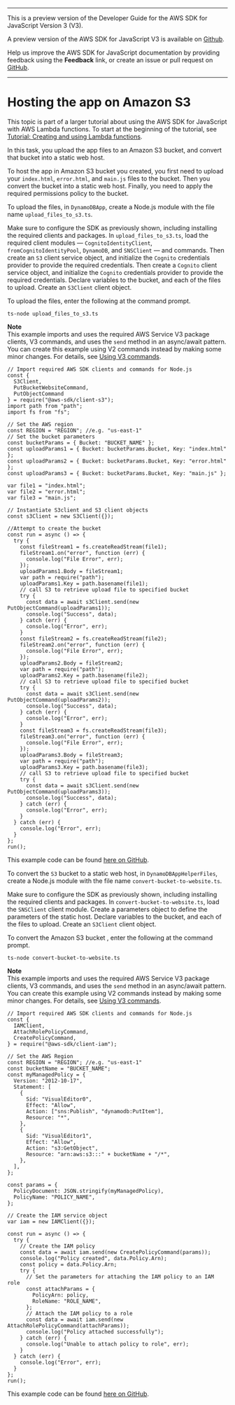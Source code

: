 --------

This is a preview version of the Developer Guide for the AWS SDK for JavaScript Version 3 \(V3\)\.

A preview version of the AWS SDK for JavaScript V3 is available on [Github](https://github.com/aws/aws-sdk-js-v3)\.

Help us improve the AWS SDK for JavaScript documentation by providing feedback using the **Feedback** link, or create an issue or pull request on [GitHub](https://github.com/awsdocs/aws-sdk-for-javascript-v3)\.

--------

# Hosting the app on Amazon S3<a name="cross-service-submitdata-create-website"></a>

This topic is part of a larger tutorial about using the AWS SDK for JavaScript with AWS Lambda functions\. To start at the beginning of the tutorial, see [Tutorial: Creating and using Lambda functions](https://docs.aws.amazon.com/sdk-for-javascript/v2/developer-guide/sdk-cross-service-example-submitting-data.html)\. 

In this task, you upload the app files to an Amazon S3 bucket, and convert that bucket into a static web host\. 

To host the app in Amazon S3 bucket you created, you first need to upload your `index.html`, `error.html`, and `main.js` files to the bucket\. Then you convert the bucket into a static web host\. Finally, you need to apply the required permissions policy to the bucket\.

To upload the files, in `DynamoDBApp`, create a Node\.js module with the file name `upload_files_to_s3.ts`\.

Make sure to configure the SDK as previously shown, including installing the required clients and packages\. In `upload_files_to_s3.ts`, load the required client modules — `CognitoIdentityClient`, `fromCognitoIdentityPool`, `DynamoDB`, and `SNSClient` — and commands\. Then create an `S3` client service object, and initialize the `Cognito` credentials provider to provide the required credentials\. Then create a `Cognito` client service object, and initialize the `Cognito` credentials provider to provide the required credentials\. Declare variables to the bucket, and each of the files to upload\. Create an `S3Client` client object\.

To upload the files, enter the following at the command prompt\.

```
ts-node upload_files_to_s3.ts
```

**Note**  
This example imports and uses the required AWS Service V3 package clients, V3 commands, and uses the `send` method in an async/await pattern\. You can create this example using V2 commands instead by making some minor changes\. For details, see [Using V3 commands](welcome.md#using_v3_commands)\.

```
// Import required AWS SDK clients and commands for Node.js
const {
  S3Client,
  PutBucketWebsiteCommand,
  PutObjectCommand
} = require("@aws-sdk/client-s3");
import path from "path";
import fs from "fs";

// Set the AWS region
const REGION = "REGION"; //e.g. "us-east-1"
// Set the bucket parameters
const bucketParams = { Bucket: "BUCKET_NAME" };
const uploadParams1 = { Bucket: bucketParams.Bucket, Key: "index.html" };
const uploadParams2 = { Bucket: bucketParams.Bucket, Key: "error.html" };
const uploadParams3 = { Bucket: bucketParams.Bucket, Key: "main.js" };

var file1 = "index.html";
var file2 = "error.html";
var file3 = "main.js";

// Instantiate S3client and S3 client objects
const s3Client = new S3Client({});

//Attempt to create the bucket
const run = async () => {
  try {
    const fileStream1 = fs.createReadStream(file1);
    fileStream1.on("error", function (err) {
      console.log("File Error", err);
    });
    uploadParams1.Body = fileStream1;
    var path = require("path");
    uploadParams1.Key = path.basename(file1);
    // call S3 to retrieve upload file to specified bucket
    try {
      const data = await s3Client.send(new PutObjectCommand(uploadParams1));
      console.log("Success", data);
    } catch (err) {
      console.log("Error", err);
    }
    const fileStream2 = fs.createReadStream(file2);
    fileStream2.on("error", function (err) {
      console.log("File Error", err);
    });
    uploadParams2.Body = fileStream2;
    var path = require("path");
    uploadParams2.Key = path.basename(file2);
    // call S3 to retrieve upload file to specified bucket
    try {
      const data = await s3Client.send(new PutObjectCommand(uploadParams2));
      console.log("Success", data);
    } catch (err) {
      console.log("Error", err);
    }
    const fileStream3 = fs.createReadStream(file3);
    fileStream3.on("error", function (err) {
      console.log("File Error", err);
    });
    uploadParams3.Body = fileStream3;
    var path = require("path");
    uploadParams3.Key = path.basename(file3);
    // call S3 to retrieve upload file to specified bucket
    try {
      const data = await s3Client.send(new PutObjectCommand(uploadParams3));
      console.log("Success", data);
    } catch (err) {
      console.log("Error", err);
    }
  } catch (err) {
    console.log("Error", err);
  }
};
run();
```

This example code can be found [here on GitHub](https://github.com/awsdocs/aws-doc-sdk-examples/blob/master/javascriptv3/example_code/cross-service/submit-data-app/src/dynamoAppHelperFiles/upload-files-to-s3.ts)\.

To convert the `S3` bucket to a static web host, in `DynamoDBAppHelperFiles`, create a Node\.js module with the file name `convert-bucket-to-website.ts`\.

Make sure to configure the SDK as previously shown, including installing the required clients and packages\. In `convert-bucket-to-website.ts`, load the `SNSClient` client module\. Create a parameters object to define the parameters of the static host\. Declare variables to the bucket, and each of the files to upload\. Create an `S3Client` client object\.

To convert the Amazon S3 bucket , enter the following at the command prompt\.

```
ts-node convert-bucket-to-website.ts
```

**Note**  
This example imports and uses the required AWS Service V3 package clients, V3 commands, and uses the `send` method in an async/await pattern\. You can create this example using V2 commands instead by making some minor changes\. For details, see [Using V3 commands](welcome.md#using_v3_commands)\.

```
// Import required AWS SDK clients and commands for Node.js
const {
  IAMClient,
  AttachRolePolicyCommand,
  CreatePolicyCommand,
} = require("@aws-sdk/client-iam");

// Set the AWS Region
const REGION = "REGION"; //e.g. "us-east-1"
const bucketName = "BUCKET_NAME";
const myManagedPolicy = {
  Version: "2012-10-17",
  Statement: [
    {
      Sid: "VisualEditor0",
      Effect: "Allow",
      Action: ["sns:Publish", "dynamodb:PutItem"],
      Resource: "*",
    },
    {
      Sid: "VisualEditor1",
      Effect: "Allow",
      Action: "s3:GetObject",
      Resource: "arn:aws:s3:::" + bucketName + "/*",
    },
  ],
};

const params = {
  PolicyDocument: JSON.stringify(myManagedPolicy),
  PolicyName: "POLICY_NAME",
};

// Create the IAM service object
var iam = new IAMClient({});

const run = async () => {
  try {
    // Create the IAM policy
    const data = await iam.send(new CreatePolicyCommand(params));
    console.log("Policy created", data.Policy.Arn);
    const policy = data.Policy.Arn;
    try {
      // Set the parameters for attaching the IAM policy to an IAM role
      const attachParams = {
        PolicyArn: policy,
        RoleName: "ROLE_NAME",
      };
      // Attach the IAM policy to a role
      const data = await iam.send(new AttachRolePolicyCommand(attachParams));
      console.log("Policy attached successfully");
    } catch (err) {
      console.log("Unable to attach policy to role", err);
    }
  } catch (err) {
    console.log("Error", err);
  }
};
run();
```

This example code can be found [here on GitHub](https://github.com/awsdocs/aws-doc-sdk-examples/blob/master/javascriptv3/example_code/cross-service/submit-data-app/src/dynamoAppHelperFiles/convert-bucket-to-website.ts)\.